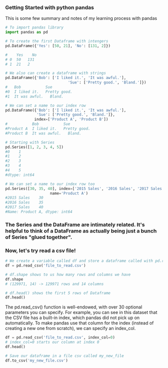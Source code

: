 ### Getting Started with python pandas

This is some few summary and notes of my learning process with pandas

``` python
# To import pandas library
import pandas as pd

# To create the first Dataframe with intengers
pd.DataFrame({'Yes': [50, 21], 'No': [131, 2]})

#    Yes	No
# 0  50	  131
# 1	 21	  2

# We also can create a dataframe with strings
pd.DataFrame({'Bob': ['I liked it.', 'It was awful.'], 
							'Sue': ['Pretty good.', 'Bland.']})
#   Bob	          Sue
#0	I liked it.	  Pretty good.
#1	It was awful.	Bland.

# We can set a name to our index row
pd.DataFrame({'Bob': ['I liked it.', 'It was awful.'], 
              'Sue': ['Pretty good.', 'Bland.']},
             index=['Product A', 'Product B'])
#           Bob	          Sue
#Product A	I liked it.	  Pretty good.
#Product B	It was awful.	Bland.

# Starting with Series
pd.Series([1, 2, 3, 4, 5])
#0    1
#1    2
#2    3
#3    4
#4    5
#dtype: int64

# We can set a name to our index row too
pd.Series([30, 35, 40], index=['2015 Sales', '2016 Sales', '2017 Sales'], 
					name='Product A')
#2015 Sales    30
#2016 Sales    35
#2017 Sales    40
#Name: Product A, dtype: int64
```

### The Series and the DataFrame are intimately related. It's helpful to think of a DataFrame as actually being just a bunch of Series "glued together".

### Now, let's try read a csv file!

``` python
# We create a variable called df and store a dataframe called with pd.read_csv with the csv file name
df = pd.read_csv('file_to_read.csv')

# df.shape shows to us how many rows and columns we have
df.shape
# (129971, 14) -> 129971 rows and 14 columns

# df.head() shows the first 5 rows of Dataframe
df.head()
```

The pd.read_csv() function is well-endowed, with over 30 optional parameters you can specify. For example, you can see in this dataset that the CSV file has a built-in index, which pandas did not pick up on automatically. 
To make pandas use that column for the index (instead of creating a new one 
from scratch), we can specify an index_col.

``` python
df = pd.read_csv('file_to_read.csv', index_col=0) 
# index_col=0 starts our column at index 0
df.head()

# Save our dataframe in a file csv called my_new_file
df.to_csv('my_new_file.csv') 
```